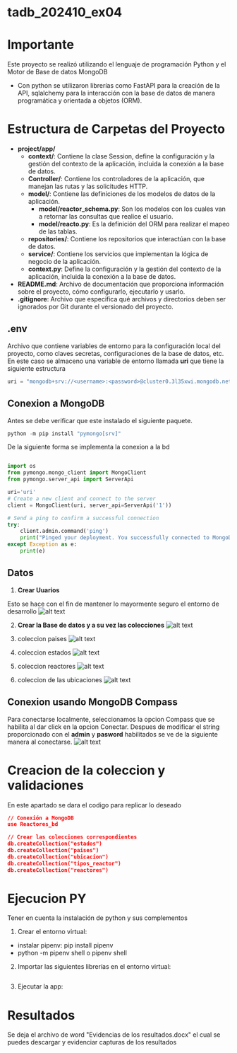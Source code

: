 # tadb_202410_ex04

# Importante
Este proyecto se realizó utilizando el lenguaje de programación Python y el Motor de Base de datos MongoDB
- Con python se utilizaron librerías como FastAPI para la creación de la API, sqlalchemy para la interacción con la base de datos de manera programática y orientada a objetos (ORM).

# Estructura de Carpetas del Proyecto

- **project/app/**
  - **context/**: Contiene la clase Session, define la configuración y la gestión del contexto de la aplicación, incluida la conexión a la base de datos.
  - **Controller/**: Contiene los controladores de la aplicación, que manejan las rutas y las solicitudes HTTP.
  - **model/**: Contiene las definiciones de los modelos de datos de la aplicación.
    - **model/reactor_schema.py**: Son los modelos con los cuales van a retornar las consultas que realice el usuario.
    - **model/reacto.py**: Es la definición del ORM para realizar el mapeo de las tablas.
  - **repositories/**: Contiene los repositorios que interactúan con la base de datos.
  - **service/**: Contiene los servicios que implementan la lógica de negocio de la aplicación.
  - **context.py**: Define la configuración y la gestión del contexto de la aplicación, incluida la conexión a la base de datos.
- **README.md**: Archivo de documentación que proporciona información sobre el proyecto, cómo configurarlo, ejecutarlo y usarlo.
- **.gitignore**: Archivo que especifica qué archivos y directorios deben ser ignorados por Git durante el versionado del proyecto.

## **.env**

Archivo que contiene variables de entorno para la configuración local del proyecto, como claves secretas, configuraciones de la base de datos, etc.
En este caso se almaceno una variable de entorno llamada **uri** que tiene la siguiente estructura

```python
uri = "mongodb+srv://<username>:<password>@cluster0.3l35xwi.mongodb.net/?retryWrites=true&w=majority&appName=Cluster0"
```

## Conexion a MongoDB

Antes se debe verificar que este instalado el siguiente paquete.

```python
python -m pip install "pymongo[srv]"
```

De la siguiente forma se implementa la conexion a la bd

```python

import os
from pymongo.mongo_client import MongoClient
from pymongo.server_api import ServerApi

uri='uri'
# Create a new client and connect to the server
client = MongoClient(uri, server_api=ServerApi('1'))

# Send a ping to confirm a successful connection
try:
    client.admin.command('ping')
    print("Pinged your deployment. You successfully connected to MongoDB!")
except Exception as e:
    print(e)
```

## Datos
1. **Crear Uuarios**

Esto se hace con el fin de mantener lo mayormente seguro el entorno de desarrollo
  ![alt text](Usuarios.png)

2. **Crear la Base de datos y a su vez las colecciones**
  ![alt text](Colleciones_en_Mongodb.png)

  1. coleccion paises
  ![alt text](Collecion_Paises.png)

  2.  coleccion estados
  ![alt text](Collecion_estados.png)

  3. coleccion reactores
  ![alt text](Reactores.png)

  4. coleccion de las ubicaciones
  ![alt text](Ubicacion.png)

## Conexion usando MongoDB Compass

Para conectarse localmente, seleccionamos la opcion Compass que se habilita al dar click en la opcion Conectar. 
Despues de modificar el string proporcionado con el **admin** y **pasword** habilitados se ve de la siguiente manera al conectarse.
  ![alt text](Compass.png)

# Creacion de la coleccion y validaciones

En este apartado se dara el codigo para replicar lo deseado

```json
// Conexión a MongoDB
use Reactores_bd

// Crear las colecciones correspondientes
db.createCollection("estados")
db.createCollection("paises")
db.createCollection("ubicacion")
db.createCollection("tipos_reactor")
db.createCollection("reactores")

```


# Ejecucion PY

Tener en cuenta la instalación de python y sus complementos

1. Crear el entorno virtual:
- instalar pipenv: pip install pipenv
- python -m pipenv shell o pipenv shell

2. Importar las siguientes librerías en el entorno virtual:

  ```python

  ```
  
3. Ejecutar la app:


# Resultados
Se deja el archivo de word "Evidencias de los resultados.docx" el cual se puedes descargar y evidenciar capturas de los resultados
